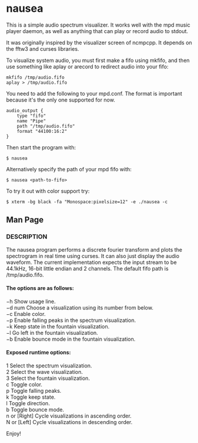 # nausea

This is a simple audio spectrum visualizer.  It works well with the mpd
music player daemon, as well as anything that can play or record audio to stdout.

It was originally inspired by the visualizer
screen of ncmpcpp.  It depends on the fftw3 and curses libraries.

To visualize system audio, you must first make a fifo using mkfifo, and then use
something like aplay or arecord to redirect audio into your fifo:

````
mkfifo /tmp/audio.fifo
aplay > /tmp/audio.fifo
````

You need to add the following to your mpd.conf.  The format is important
because it's the only one supported for now.

    audio_output {
        type "fifo"
        name "Pipe"
        path "/tmp/audio.fifo"
        format "44100:16:2"
    }

Then start the program with:

    $ nausea

Alternatively specify the path of your mpd fifo with:

    $ nausea <path-to-fifo>

To try it out with color support try:

    $ xterm -bg black -fa "Monospace:pixelsize=12" -e ./nausea -c
    
    

## Man Page
### DESCRIPTION
The nausea program performs a discrete fourier transform and plots the spectrogram in real time using curses. It can also just display the audio waveform. The current implementation expects the input stream to be 44.1kHz, 16-bit little endian and 2 channels. The default fifo path is /tmp/audio.fifo.

#### The options are as follows:
−h              Show usage line.  
−d num          Choose a visualization using its number from below.  
−c              Enable color.  
−p              Enable falling peaks in the spectrum visualization.  
−k              Keep state in the fountain visualization.  
−l              Go left in the fountain visualization.  
−b              Enable bounce mode in the fountain visualization.  

#### Exposed runtime options:
1               Select the spectrum visualization.  
2               Select the wave visualization.  
3               Select the fountain visualization.  
c               Toggle color.  
p               Toggle falling peaks.  
k               Toggle keep state.  
l               Toggle direction.  
b               Toggle bounce mode.  
n or [Right]    Cycle visualizations in ascending order.  
N or [Left]     Cycle visualizations in descending order.  


Enjoy!
